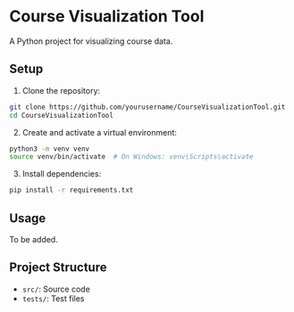 # Course Visualization Tool

A Python project for visualizing course data.

## Setup

1. Clone the repository:
```bash
git clone https://github.com/yourusername/CourseVisualizationTool.git
cd CourseVisualizationTool
```

2. Create and activate a virtual environment:
```bash
python3 -m venv venv
source venv/bin/activate  # On Windows: venv\Scripts\activate
```

3. Install dependencies:
```bash
pip install -r requirements.txt
```

## Usage

To be added.

## Project Structure

- `src/`: Source code
- `tests/`: Test files 